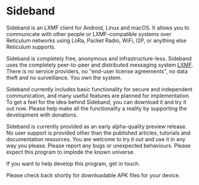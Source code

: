 # Sideband

Sideband is an LXMF client for Android, Linux and macOS. It allows you to communicate with other people or LXMF-compatible systems over Reticulum networks using LoRa, Packet Radio, WiFi, I2P, or anything else Reticulum supports.

Sideband is completely free, anonymous and infrastructure-less. Sideband uses the completely peer-to-peer and distributed messaging system [LXMF](https://github.com/markqvist/lxmf "LXMF"). There is no service providers, no "end-user license agreements", no data theft and no surveillance. You own the system.

Sideband currently includes basic functionality for secure and independent communication, and many useful features are planned for implementation. To get a feel for the idea behind Sideband, you can download it and try it out now. Please help make all the functionality a reality by supporting the development with donations.

Sideband is currently provided as an early alpha-quality preview release. No user support is provided other than the published articles, tutorials and documentation resources. You are welcome to try it out and use it in any way you please. Please report any bugs or unexpected behaviours. Please expect this program to implode the known universe.

If you want to help develop this program, get in touch.

Please check back shortly for downloadable APK files for your device.
